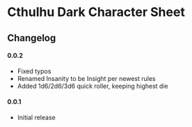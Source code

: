 # Cthulhu Dark Character Sheet

##
## Changelog

#### 0.0.2

* Fixed typos
* Renamed Insanity to be Insight per newest rules
* Added 1d6/2d6/3d6 quick roller, keeping highest die 

#### 0.0.1

* Initial release
